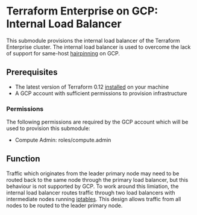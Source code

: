 # Terraform Enterprise on GCP: Internal Load Balancer

This submodule provisions the internal load balancer of the Terraform
Enterprise cluster. The internal load balancer is used to overcome the
lack of support for same-host
[hairpinning](https://en.wikipedia.org/wiki/Hairpinning) on GCP.

## Prerequisites

- The latest version of Terraform 0.12
  [installed](https://learn.hashicorp.com/terraform/getting-started/install)
  on your machine
- A GCP account with sufficient permissions to provision infrastructure

### Permissions

The following permissions are required by the GCP account which will be
used to provision this submodule:

- Compute Admin: roles/compute.admin

## Function

Traffic which originates from the leader primary node may need to be
routed back to the same node through the primary load balancer, but this
behaviour is not supported by GCP. To work around this limiation, the
internal load balancer routes traffic through two load balancers with
intermediate nodes running
[iptables](https://en.wikipedia.org/wiki/Iptables). This design allows
traffic from all nodes to be routed to the leader primary node.
